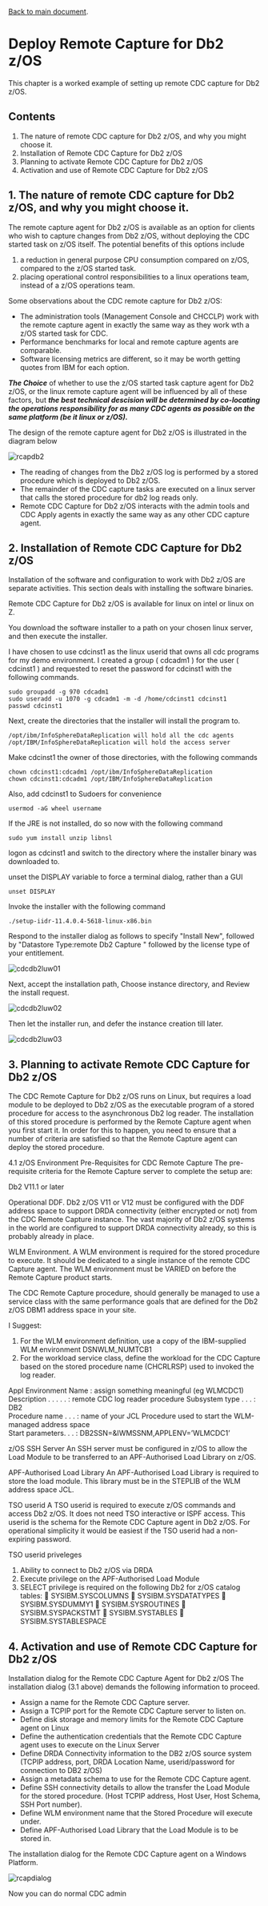 [Back to main document](https://github.com/zeditor01/cdc_examples/blob/main/create_scale_sustain_cdc_systems.md).

# Deploy Remote Capture for Db2 z/OS

This chapter is a worked example of setting up remote CDC capture for Db2 z/OS.

## Contents

1. The nature of remote CDC capture for Db2 z/OS, and why you might choose it.
2. Installation of Remote CDC Capture for Db2 z/OS
3. Planning to activate Remote CDC Capture for Db2 z/OS
4. Activation and use of Remote CDC Capture for Db2 z/OS


## 1. The nature of remote CDC capture for Db2 z/OS, and why you might choose it.

The remote capture agent for Db2 z/OS is available as an option for clients who wish to capture changes from Db2 z/OS, 
without deploying the CDC started task on z/OS itself. The potential benefits of this options include

1. a reduction in general purpose CPU consumption compared on z/OS, compared to the z/OS started task.
2. placing operational control responsibilities to a linux operations team, instead of a z/OS operations team.

Some observations about the CDC remote capture for Db2 z/OS:
* The administration tools (Management Console and CHCCLP) work with the remote capture agent in exactly the same way as they work wth a z/OS started task for CDC.
* Performance benchmarks for local and remote capture agents are comparable.
* Software licensing metrics are different, so it may be worth getting quotes from IBM for each option.

***The Choice*** of whether to use the z/OS started task capture agent for Db2 z/OS, or the linux remote capture agent will be influenced by all of these factors, 
but ***the best technical descision will be determined by co-locating the operations responsibility for as many CDC agents as possible on the same platform (be it linux or z/OS).***

The design of the remote capture agent for Db2 z/OS is illustrated in the diagram below

![rcapdb2](/images/rcapdb2.png)

* The reading of changes from the Db2 z/OS log is performed by a stored procedure which is deployed to Db2 z/OS.
* The remainder of the CDC capture tasks are executed on a linux server that calls the stored procedure for db2 log reads only.
* Remote CDC Capture for Db2 z/OS interacts with the admin tools and CDC Apply agents in exactly the same way as any other CDC capture agent.



## 2. Installation of Remote CDC Capture for Db2 z/OS

Installation of the software and configuration to work with Db2 z/OS are separate activities.
This section deals with installing the software binaries.

Remote CDC Capture for Db2 z/OS is available for linux on intel or linux on Z. 

You download the software installer to a path on your chosen linux server, and then execute the installer.

I have chosen to use cdcinst1 as the linux userid that owns all cdc programs for my demo environment.
I created a group ( cdcadm1 ) for the user ( cdcinst1 ) and requested to reset the password for cdcinst1 with the following commands.

```
sudo groupadd -g 970 cdcadm1
sudo useradd -u 1070 -g cdcadm1 -m -d /home/cdcinst1 cdcinst1
passwd cdcinst1 
```

Next, create the directories that the installer will install the program to. 

```
/opt/ibm/InfoSphereDataReplication will hold all the cdc agents
/opt/IBM/InfoSphereDataReplication will hold the access server
```

Make cdcinst1 the owner of those directories, with the following commands

```
chown cdcinst1:cdcadm1 /opt/ibm/InfoSphereDataReplication
chown cdcinst1:cdcadm1 /opt/IBM/InfoSphereDataReplication
```

Also, add cdcinst1 to Sudoers for convenience

```
usermod -aG wheel username
```


If the JRE is not installed, do so now with the following command

```
sudo yum install unzip libnsl
```

logon as cdcinst1 and switch to the directory where the installer binary was downloaded to.

unset the DISPLAY variable to force a terminal dialog, rather than a GUI

```
unset DISPLAY
```

Invoke the installer with the following command

```
./setup-iidr-11.4.0.4-5618-linux-x86.bin
```

Respond to the installer dialog as follows to specify "Install New", followed by "Datastore Type:remote Db2 Capture " followed by the license type of your entitlement. 


![cdcdb2luw01](/images/cdc/cdcdb2luw01.png)

Next, accept the installation path, Choose instance directory, and Review the install request. 

![cdcdb2luw02](/images/cdc/cdcdb2luw02.png)

Then let the installer run, and defer the instance creation till later. 

![cdcdb2luw03](/images/cdc/cdcdb2luw03.png)





## 3. Planning to activate Remote CDC Capture for Db2 z/OS

The CDC Remote Capture for Db2 z/OS runs on Linux, but requires a load module to be deployed to Db2 z/OS as the executable program  of a stored procedure for access to the asynchronous Db2 log reader. The installation of this stored procedure is performed by the Remote Capture agent when you first start it. In order for this to happen, you need to ensure that a number of criteria are satisfied so that the Remote Capture agent can deploy the stored procedure. 

4.1 z/OS Environment Pre-Requisites for CDC Remote Capture
The pre-requisite criteria for the Remote Capture server to complete the setup are:


Db2
V11.1 or later

Operational DDF.
Db2 z/OS V11 or V12 must be configured with the DDF address space to support DRDA connectivity (either encrypted or not) from the CDC Remote Capture instance. The vast majority of Db2 z/OS systems in the world are configured to support DRDA connectivity already, so this is probably already in place.

WLM Environment.
A WLM environment is required for the stored procedure to execute. It should be dedicated to a single instance of the remote CDC Capture agent. The WLM environment must be VARIED on before the Remote Capture product starts. 

The CDC Remote Capture procedure, should generally be managed to use a service class with the same performance goals that are defined for the Db2 z/OS DBM1 address space in your site.

I Suggest: 
1.	For the WLM environment definition, use a copy of the IBM-supplied WLM environment DSNWLM_NUMTCB1
2.	For the workload service class, define the workload for the CDC Capture based on the stored procedure name (CHCRLRSP) used to invoked the log reader.

Appl Environment Name : assign something meaningful (eg WLMCDC1)            
Description . . . . . : remote CDC log reader procedure
Subsystem type  . . . : DB2                   
Procedure name  . . . : name of your JCL Procedure used to 
                        start the WLM-managed address space              
Start parameters. . . : DB2SSN=&IWMSSNM,APPLENV=’WLMCDC1’

z/OS SSH Server
An SSH server must be configured in z/OS to allow the Load Module to be transferred to an APF-Authorised Load Library on z/OS.

APF-Authorised Load Library
An APF-Authorised Load Library is required to store the load module. This library must be in the STEPLIB of the WLM address space JCL.

TSO userid
A TSO userid is required to execute z/OS commands and access Db2 z/OS. It does not need TSO interactive or ISPF access. This userid is the schema for the Remote CDC Capture agent in Db2 z/OS. For operational simplicity it would be easiest if the TSO userid had a non-expiring password.

TSO userid priveleges
1.	Ability to connect to Db2 z/OS via DRDA
2.	Execute privilege on the APF-Authorised Load Module
3.	SELECT privilege is required on the following Db2 for z/OS catalog tables:
	SYSIBM.SYSCOLUMNS
	SYSIBM.SYSDATATYPES
	SYSIBM.SYSDUMMY1
	SYSIBM.SYSROUTINES
	SYSIBM.SYSPACKSTMT
	SYSIBM.SYSTABLES
	SYSIBM.SYSTABLESPACE


## 4. Activation and use of Remote CDC Capture for Db2 z/OS

Installation dialog for the Remote CDC Capture Agent for Db2 z/OS
The installation dialog (3.1 above) demands the following information to proceed.

* Assign a name for the Remote CDC Capture server.
* Assign a TCPIP port for the Remote CDC Capture server to listen on.
* Define disk storage and memory limits for the Remote CDC Capture agent on Linux
* Define the authentication credentials that the Remote CDC Capture agent uses to execute on the Linux Server
* Define DRDA Connectivity information to the DB2 z/OS source system (TCPIP address, port, DRDA Location Name, userid/password for connection to DB2 z/OS)
* Assign a metadata schema to use for the Remote CDC Capture agent.
* Define SSH connectivity details to allow the transfer the Load Module for the stored procedure. (Host TCPIP address, Host User, Host Schema, SSH Port number).
* Define WLM environment name that the Stored Procedure will execute under.
* Define APF-Authorised Load Library that the Load Module is to be stored in.


The installation dialog for the Remote CDC Capture agent on a Windows Platform. 

![rcapdialog](/images/rcapdialog.png)


Now you can do normal CDC admin
